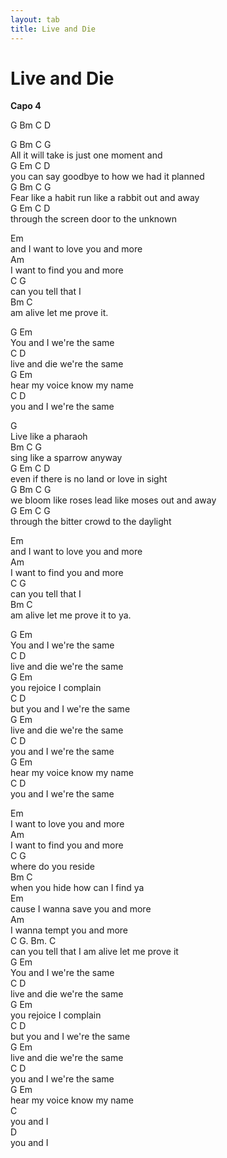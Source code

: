 ```yaml
---
layout: tab
title: Live and Die
---
```

# Live and Die

**Capo 4**  
  
G Bm C D  
  
G Bm C G  
All it will take is just one moment and  
G Em C D  
you can say goodbye to how we had it planned  
G Bm C G  
Fear like a habit run like a rabbit out and away  
G Em C D  
through the screen door to the unknown  
  

Em  
and I want to love you and more  
Am  
I want to find you and more  
C G  
can you tell that I  
Bm C  
am alive let me prove it.  
  
G Em  
You and I we're the same  
C D  
live and die we're the same  
G Em  
hear my voice know my name  
C D  
you and I we're the same  
  

G  
Live like a pharaoh  
Bm C G  
sing like a sparrow anyway  
G Em C D  
even if there is no land or love in sight  
G Bm C G  
we bloom like roses lead like moses out and away  
G Em C G  
through the bitter crowd to the daylight  
  

Em  
and I want to love you and more  
Am  
I want to find you and more  
C G  
can you tell that I  
Bm C  
am alive let me prove it to ya.  
  

G Em  
You and I we're the same  
C D  
live and die we're the same  
G Em  
you rejoice I complain  
C D  
but you and I we're the same  
G Em  
live and die we're the same  
C D  
you and I we're the same  
G Em  
hear my voice know my name  
C D  
you and I we're the same  
  

Em  
I want to love you and more  
Am  
I want to find you and more  
C G  
where do you reside  
Bm C  
when you hide how can I find ya  
Em  
cause I wanna save you and more  
Am  
I wanna tempt you and more  
C G. Bm. C  
can you tell that I am alive let me prove it  
G Em  
You and I we're the same  
C D  
live and die we're the same  
G Em  
you rejoice I complain  
C D  
but you and I we're the same  
G Em  
live and die we're the same  
C D  
you and I we're the same  
G Em  
hear my voice know my name  
C  
you and I  
D  
you and I
